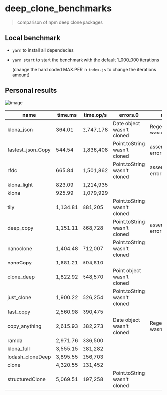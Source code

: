 # deep_clone_benchmarks
 > comparison of npm deep clone packages

## Local benchmark
* `yarn` to install all dependecies
* `yarn start` to start the benchmark with the default 1_000_000 iterations

   (change the hard coded MAX.PER in `index.js` to change the iterations amount)

## Personal results

![image](https://user-images.githubusercontent.com/78568641/164192523-16f1200e-aa6d-4665-bc77-076236137034.png)

| name              | time.ms  | time.op/s | errors.0                     | errors.1                   | errors.2                     |
| ----------------- | -------- | --------- | ---------------------------- | -------------------------- | ---------------------------- |
| klona_json        | 364.01   | 2,747,178 | Date object wasn't cloned    | Regex object wasn't cloned | Point.toString wasn't cloned |
| fastest_json_Copy | 544.54   | 1,836,408 | Point.toString wasn't cloned | assert.deepEqual error     |                              |
| rfdc              | 665.84   | 1,501,862 | Point.toString wasn't cloned | assert.deepEqual error     |                              |
| klona_light       | 823.09   | 1,214,935 |                              |                            |                              |
| klona             | 925.99   | 1,079,929 |                              |                            |                              |
| tily              | 1,134.81 | 881,205   | Point.toString wasn't cloned |                            |                              |
| deep_copy         | 1,151.11 | 868,728   | Point.toString wasn't cloned | assert.deepEqual error     |                              |
| nanoclone         | 1,404.48 | 712,007   | Point.toString wasn't cloned |                            |                              |
| nanoCopy          | 1,681.21 | 594,810   |                              |                            |                              |
| clone_deep        | 1,822.92 | 548,570   | Point object wasn't cloned   |                            |                              |
| just_clone        | 1,900.22 | 526,254   | Point.toString wasn't cloned |                            |                              |
| fast_copy         | 2,560.98 | 390,475   |                              |                            |                              |
| copy_anything     | 2,615.93 | 382,273   | Date object wasn't cloned    | Regex object wasn't cloned | Point object wasn't cloned   |
| ramda             | 2,971.76 | 336,500   |                              |                            |                              |
| klona_full        | 3,555.15 | 281,282   |                              |                            |                              |
| lodash_cloneDeep  | 3,895.55 | 256,703   |                              |                            |                              |
| clone             | 4,320.55 | 231,452   |                              |                            |                              |
| structuredClone   | 5,069.51 | 197,258   | Point.toString wasn't cloned |                            |                              |
